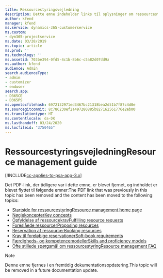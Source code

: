 ```yaml
---
title: Ressourcestyringsvejledning
description: Dette emne indeholder links til oplysninger om ressourcestyring i Project Service Automation.
author: kfend
manager: kfend
ms.service: dynamics-365-customerservice
ms.custom:
- dyn365-projectservice
ms.date: 03/28/2019
ms.topic: article
ms.prod: ''
ms.technology: ''
ms.assetid: 703be394-0fd5-4c1b-8b6c-c5a82d07dd9a
ms.author: kfend
audience: Admin
search.audienceType:
- admin
- customizer
- enduser
search.app:
- D365CE
- D365PS
ms.openlocfilehash: 6972132971ed3467bc21318bea2d51b7f87c4d0e
ms.sourcegitcommit: 8c786230ef2a497280885b827162561776e2eb00
ms.translationtype: HT
ms.contentlocale: da-DK
ms.lasthandoff: 03/24/2020
ms.locfileid: "3750465"
---
```

# <a name="resource-management-guide"></a><span data-ttu-id="b1033-103">Ressourcestyringsvejledning</span><span class="sxs-lookup"><span data-stu-id="b1033-103">Resource management guide</span></span>

[!INCLUDE[cc-applies-to-psa-app-3.x](../../includes/cc-applies-to-psa-app-3x.md)]

<span data-ttu-id="b1033-104">Det PDF-link, der tidligere var i dette emne, er blevet fjernet, og indholdet er blevet flyttet til følgende emner:</span><span class="sxs-lookup"><span data-stu-id="b1033-104">The PDF link that was previously in this topic has been removed and the content has been moved to the following topics:</span></span>

- [<span data-ttu-id="b1033-105">Startside for ressourcestyring</span><span class="sxs-lookup"><span data-stu-id="b1033-105">Resource management home page</span></span>](../resource-management-home-page.md)
- [<span data-ttu-id="b1033-106">Nøglekoncepter</span><span class="sxs-lookup"><span data-stu-id="b1033-106">Key concepts</span></span>](../reports-key-concepts.md)
- [<span data-ttu-id="b1033-107">Opfyldelse af ressourcekrav</span><span class="sxs-lookup"><span data-stu-id="b1033-107">Fulfilling resource requests</span></span>](../resource-management-fulfill-requests.md)
- [<span data-ttu-id="b1033-108">Foreslåede ressourcer</span><span class="sxs-lookup"><span data-stu-id="b1033-108">Proposing resources</span></span>](../resource-management-propose-resources.md)
- [<span data-ttu-id="b1033-109">Reservation af ressourcer</span><span class="sxs-lookup"><span data-stu-id="b1033-109">Booking resources</span></span>](../resource-management-book-resources-scheduleboard.md)
- [<span data-ttu-id="b1033-110">Krav til foreløbige reservationer</span><span class="sxs-lookup"><span data-stu-id="b1033-110">Soft-book requirements</span></span>](../resource-management-softbook-requirements.md)
- [<span data-ttu-id="b1033-111">Færdigheds- og kompetencemodeller</span><span class="sxs-lookup"><span data-stu-id="b1033-111">Skills and proficiency models</span></span>](../resource-management-skills-proficiency.md)
- [<span data-ttu-id="b1033-112">Ofte stillede spørgsmål om ressourcestyring</span><span class="sxs-lookup"><span data-stu-id="b1033-112">Resource management FAQ</span></span>](../resource-management-faq.md)

> [!NOTE]
> <span data-ttu-id="b1033-113">Denne emne fjernes i en fremtidig dokumentationsopdatering.</span><span class="sxs-lookup"><span data-stu-id="b1033-113">This topic will be removed in a future documentation update.</span></span> 
